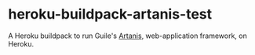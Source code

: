 # heroku-buildpack-artanis-test
A Heroku buildpack to run Guile's [Artanis](https://web-artanis.com/), web-application framework, on Heroku.
